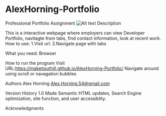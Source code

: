 # AlexHorning-Portfolio
Professional Portfolio Assignment
![Alt text](/assets/images/portfoloio-preview.png)
Description

This is a interactive webpage where employers can view Developer Portfolio, navitagte from tabs, find contact information, look at recent work. 
How to use:
1.Visit url:
2.Navigate page with tabs

What you need:
Browser

How to run the program Visit URL:https://makeitouthill.github.io/AlexHorning-Portfolio/ Navigate around using scroll or navagation bubbles

Authors Alex Horning Alex.Horning.54@gmail.com

Version History 1.0 Made Semantic HTML updates, Search Engine optimization, site function, and user accessiblity.

Acknowledgments